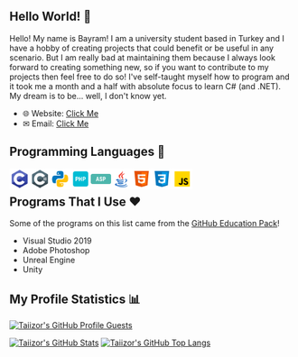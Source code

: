 ## Hello World! 👋

Hello! My name is Bayram! I am a university student based in Turkey and I have a hobby of creating projects that could benefit or be useful in any scenario. But I am really bad at maintaining them because I always look forward to creating something new, so if you want to contribute to my projects then feel free to do so! I've self-taught myself how to program and it took me a month and a half with absolute focus to learn C# (and .NET). My dream is to be... well, I don't know yet.

* 🌐 Website: [Click Me](https://www.taiizor.com)
* ✉ Email: [Click Me](mailto:taiizor@soferity.com)

## Programming Languages 📜

<img align="left" alt="C" width="36px" src="https://raw.githubusercontent.com/Taiizor/Taiizor/master/.images/C.png" />
<img align="left" alt="C#" width="36px" src="https://raw.githubusercontent.com/Taiizor/Taiizor/master/.images/C%23.png" />
<img align="left" alt="Python" width="36px" src="https://raw.githubusercontent.com/Taiizor/Taiizor/master/.images/Python.png" />
<img align="left" alt="PHP" width="36px" src="https://raw.githubusercontent.com/Taiizor/Taiizor/master/.images/PHP.png" />
<img align="left" alt="ASP" width="36px" src="https://raw.githubusercontent.com/Taiizor/Taiizor/master/.images/ASP.png" />
<img align="left" alt="Java" width="36px" src="https://raw.githubusercontent.com/Taiizor/Taiizor/master/.images/Java.png" />
<img align="left" alt="HTML 5" width="36px" src="https://raw.githubusercontent.com/Taiizor/Taiizor/master/.images/HTML5.png" />
<img align="left" alt="CSS 3" width="36px" src="https://raw.githubusercontent.com/Taiizor/Taiizor/master/.images/CSS3.png" />
<img align="left" alt="JS" width="36px" src="https://raw.githubusercontent.com/Taiizor/Taiizor/master/.images/JS.png" />

<br />

## Programs That I Use ❤

Some of the programs on this list came from the [GitHub Education Pack](https://education.github.com)!

* Visual Studio 2019
* Adobe Photoshop
* Unreal Engine
* Unity

## My Profile Statistics 📊
[![Taiizor's GitHub Profile Guests](https://komarev.com/ghpvc/?&label=Profile+Views&username=Taiizor&color=2984CC&style=flat)](https://github.com/Taiizor)
<!--
  [![Taiizor's GitHub Stats](https://github-readme-stats.vercel.app/api?username=Taiizor&show_icons=true&theme=cobalt)](https://github.com/Taiizor)
  [![Taiizor's GitHub Stats](https://github-readme-stats.vercel.app/api?username=Taiizor&show_icons=true&theme=radical)](https://github.com/Taiizor)
  [![Taiizor's GitHub Stats](https://github-readme-stats.vercel.app/api?username=Taiizor&show_icons=true&theme=merko)](https://github.com/Taiizor)
-->
[![Taiizor's GitHub Stats](https://github-readme-stats.vercel.app/api?username=Taiizor&show_icons=true&theme=tokyonight&count_private=true&include_all_commits=true)](https://github.com/Taiizor)
[![Taiizor's GitHub Top Langs](https://github-readme-stats.vercel.app/api/top-langs/?username=Taiizor&layout=compact)](https://github.com/Taiizor?tab=repositories)
